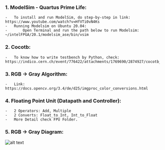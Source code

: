 ### 1.  ModelSim - Quartus Prime Life:
    -   To install and run ModelSim, do step-by-step in link: https://www.youtube.com/watch?v=HfVTi0vN4Ks
    -   Running Modelsim on Ubuntu 20.04:
    -       Open Terminal and run the path below to run Modelsim: ~/intelFPGA/20.1/modelsim_ase/bin/vsim
### 2.  Cocotb:
    -   To know how to write testbench by Python, check: https://indico.cern.ch/event/776422/attachments/1769690/2874927/cocotb_talk.pdf
### 3.  RGB -> Gray Algorithm:
    -   Link: https://docs.opencv.org/3.4/de/d25/imgproc_color_conversions.html
### 4. Floating Point Unit (Datapath and Controller):
    -   2 Operators: Add, Multiple
    -   2 Converts: Float_to_Int, Int_to_Float
    -   More Detail check FPU Folder.
### 5. RGB -> Gray Diagram:
![alt text](https://github.com/nhannm290/NNL/blob/main/Assignment/Week2/Untitled%20Diagram.png)
